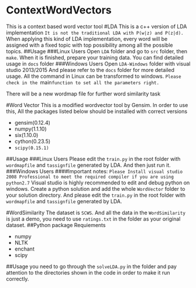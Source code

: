 # ContextWordVectors
This is a context based word vector tool
#LDA
This is a c++ version of LDA implementation
`It is not the traditional LDA with P(w|z) and P(z|d).`
When applying this kind of LDA implementation, every word will be assigned with a fixed topic with top possibility among all the possible topics.
##Usage
###Linux Users
Open `LDA` folder and go to `src` folder, then
`make`.
When it is finished, prepare your training data.
You can find detailed usage in `docs` folder
###Windows Users
Open `LDA-Windows` folder with visual studio 2013/2015
And please refer to the `docs` folder for more detailed usage. All the command in Linux can be transformed to windows.
`Please check in the `main` function to set all the parameters right. `

There will be a new wordmap file for further word similarity task

#Word Vector
This is a modified wordvector tool by Gensim.
In order to use this, All the packages listed below should be installed with correct versions
* gensim(0.12.4)
* numpy(1.1.10)
* six(1.10.0)
* cython(0.23.5)
* `scipy(0.15.1)`

##Usage
###Linux Users
Please edit the `train.py` in the root folder with `wordmapfile` and `tassignfile` generated by LDA.
And then just run it.
###Windows Users
####Important notes:
`Please Install visual studio 2008 Professional to meet the required compiler if you are using python2.7`
Visual studio is highly recommended to edit and debug python on windows.
Create a python solution and add the whole `WordVector` folder to your solution directory. And please edit the `train.py` in the root folder with `wordmapfile` and `tassignfile` generated by LDA.

#WordSimilarity
The dataset is `SCWS`. And all the data in the `WordSimilarity` is just a demo, you need to use `ratings.txt` in the folder as your original dataset.
##Python package Requiements
* numpy
* NLTK
* enchant
* scipy

##Usage
you need to go through the `solveLDA.py` in the folder and pay attention to the directories shown in the code in order to make it run correctly.
